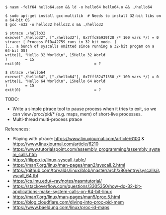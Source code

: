 ```
$ nasm -felf64 hello64.asm && ld -o hello64 hello64.o && ./hello64

$ sudo apt-get install gcc-multilib  # Needs to install 32-bit libs on a 64-bit OS
$ gcc -m32 -o hello32 hello32.s && ./hello32

$ strace ./hello32
execve("./hello32", ["./hello32"], 0x7ffc86939f20 /* 100 vars */) = 0
strace: [ Process PID=42759 runs in 32 bit mode. ]
[... a bunch of syscalls omitted since running a 32-bit progam on a 64-bit OS]
write(1, "Hello 32 World\n", 15Hello 32 World
)        = 15
exit(0)                                 = ?

$ strace ./hello64
execve("./hello64", ["./hello64"], 0x7fff82471350 /* 100 vars */) = 0
write(1, "Hello 64 World\n", 15Hello 64 World
)        = 15
exit(0)                                 = ?
```

TODO:
- Write a simple ptrace tool to pause process when it tries to exit, so we can view /proc/pid/* (e.g. maps, mem) of short-live processes.
- Multi-thread multi-process ptrace

References:
- Playing with ptrace: https://www.linuxjournal.com/article/6100 & https://www.linuxjournal.com/article/6210
- https://www.tutorialspoint.com/assembly_programming/assembly_system_calls.htm
- https://filippo.io/linux-syscall-table/
- https://man7.org/linux/man-pages/man2/syscall.2.html
- https://github.com/torvalds/linux/blob/master/arch/x86/entry/syscalls/syscall_64.tbl
- https://cs.lmu.edu/~ray/notes/nasmtutorial/
- https://stackoverflow.com/questions/3305350/how-do-32-bit-applications-make-system-calls-on-64-bit-linux
- https://man7.org/linux/man-pages/man5/proc.5.html
- https://blog.cloudflare.com/diving-into-proc-pid-mem
- https://www.baeldung.com/linux/proc-id-maps